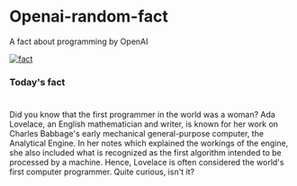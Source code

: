 
# Openai-random-fact
 A fact about programming by OpenAI

[![fact](https://github.com/MarioVidoni/openai-daily-fact/actions/workflows/main.yml/badge.svg)](https://github.com/MarioVidoni/openai-daily-fact/actions/workflows/main.yml)

### Today's fact
# 
Did you know that the first programmer in the world was a woman? Ada Lovelace, an English mathematician and writer, is known for her work on Charles Babbage's early mechanical general-purpose computer, the Analytical Engine. In her notes which explained the workings of the engine, she also included what is recognized as the first algorithm intended to be processed by a machine. Hence, Lovelace is often considered the world's first computer programmer. Quite curious, isn't it?